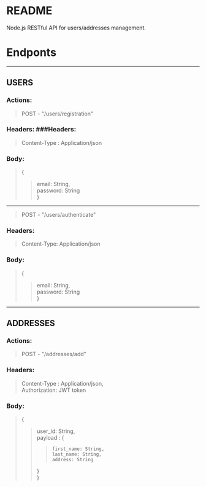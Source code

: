 # README #

Node.js RESTful API for users/addresses management.


# Endponts #

------------------

## USERS ##

### Actions: ###

>POST - "/users/registration"

### Headers: ###Headers: 

>Content-Type : Application/json

### Body: ###
>{  
>>	email: String,  
>>	password: String  
>}  

------------------

>POST - "/users/authenticate"

### Headers: ###

>Content-Type: Application/json

### Body: ###
>{  
>>	email: String,  
>>	password: String  
>}  


------------------

## ADDRESSES ##

### Actions: ###

>POST - "/addresses/add"

### Headers: ###

>Content-Type : Application/json,  
>Authorization: JWT token  

### Body: ###
>{  
>>	user_id: String,  
>>	payload : {  
>>>		first_name: String,  
>>>		last_name: String,  
>>>		address: String  
>>	}  
>}  

